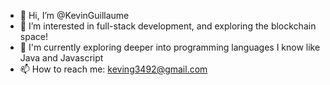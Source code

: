 - 👋 Hi, I’m @KevinGuillaume
- 👀 I’m interested in full-stack development, and exploring the blockchain space!
- 🌱 I'm currently exploring deeper into programming languages I know like Java and Javascript
- 📫 How to reach me: keving3492@gmail.com

<!---
KevinGuillaume/KevinGuillaume is a ✨ special ✨ repository because its `README.md` (this file) appears on your GitHub profile.
You can click the Preview link to take a look at your changes.
--->
